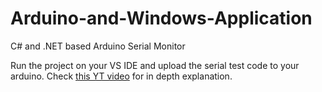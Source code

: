 # Arduino-and-Windows-Application
C# and .NET based Arduino Serial Monitor

Run the project on your VS IDE and upload the serial test code to your arduino.
Check [this YT video](youtube.com) for in depth explanation. 
